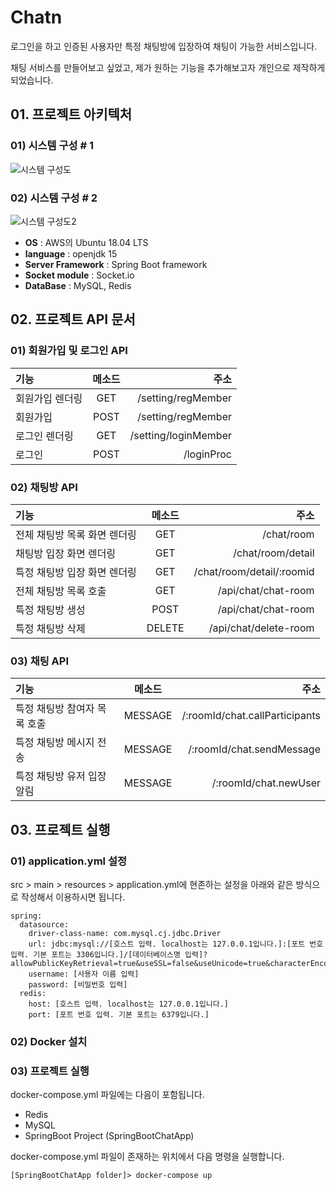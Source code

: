 # Chatn

로그인을 하고 인증된 사용자만 특정 채팅방에 입장하여 채팅이 가능한 서비스입니다.

채팅 서비스를 만들어보고 싶었고, 제가 원하는 기능을 추가해보고자 개인으로 제작하게 되었습니다.

## 01. 프로젝트 아키텍처

### 01) 시스템 구성 # 1

![시스템 구성도](https://user-images.githubusercontent.com/46776745/115690872-72b8c400-a398-11eb-9a82-29f9ba33b430.PNG)

### 02) 시스템 구성 # 2

![시스템 구성도2](https://user-images.githubusercontent.com/46776745/115690930-8532fd80-a398-11eb-86b7-30b91f6a1942.PNG)

 * **OS** : AWS의 Ubuntu 18.04 LTS
 * **language** : openjdk 15
 * **Server Framework** : Spring Boot framework
 * **Socket module** : Socket.io
 * **DataBase** : MySQL, Redis

## 02. 프로젝트 API 문서

### 01) 회원가입 및 로그인 API

| 기능 | 메소드 | 주소 |
| :--- | :---: | ---: |
| 회원가입 렌더링 | GET | /setting/regMember |
| 회원가입 | POST | /setting/regMember |
| 로그인 렌더링| GET | /setting/loginMember |
| 로그인 | POST | /loginProc |

### 02) 채팅방 API

| 기능 | 메소드 | 주소 |
| :--- | :---: | ---: |
| 전체 채팅방 목록 화면 렌더링 | GET | /chat/room |
| 채팅방 입장 화면 렌더링 | GET | /chat/room/detail |
| 특정 채팅방 입장 화면 렌더링 | GET | /chat/room/detail/:roomid |
| 전체 채팅방 목록 호출 | GET | /api/chat/chat-room |
| 특정 채팅방 생성 | POST | /api/chat/chat-room |
| 특정 채팅방 삭제 | DELETE | /api/chat/delete-room |

### 03) 채팅 API

| 기능 | 메소드 | 주소 |
| :--- | :---: | ---: |
| 특정 채팅방 참여자 목록 호출 | MESSAGE | /:roomId/chat.callParticipants |
| 특정 채팅방 메시지 전송 | MESSAGE | /:roomId/chat.sendMessage |
| 특정 채팅방 유저 입장 알림 | MESSAGE | /:roomId/chat.newUser |


## 03. 프로젝트 실행

### 01) application.yml 설정

src > main > resources > application.yml에 현존하는 설정을 아래와 같은 방식으로 작성해서 이용하시면 됩니다.

```{.no-highlight}
spring:
  datasource:
    driver-class-name: com.mysql.cj.jdbc.Driver
    url: jdbc:mysql://[호스트 입력. localhost는 127.0.0.1입니다.]:[포트 번호 입력. 기본 포트는 3306입니다.]/[데이터베이스명 입력]?allowPublicKeyRetrieval=true&useSSL=false&useUnicode=true&characterEncoding=utf8
    username: [사용자 이름 입력]
    password: [비밀번호 입력]
  redis:
    host: [호스트 입력. localhost는 127.0.0.1입니다.]
    port: [포트 번호 입력. 기본 포트는 6379입니다.]
```

### 02) Docker 설치

### 03) 프로젝트 실행

docker-compose.yml 파일에는 다음이 포함됩니다.
* Redis
* MySQL
* SpringBoot Project (SpringBootChatApp)

docker-compose.yml 파일이 존재하는 위치에서 다음 명령을 실행합니다.
```{.no-highlight}
[SpringBootChatApp folder]> docker-compose up
```
